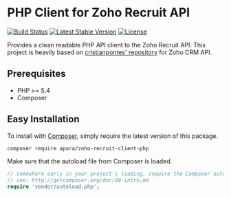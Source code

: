 # PHP Client for Zoho Recruit API
[![Build Status](https://api.travis-ci.org/josepaiva94/zoho-recruit-client-php.svg?branch=master)](https://travis-ci.org/josepaiva94/zoho-recruit-client-php)
[![Latest Stable Version](https://poser.pugx.org/apora/zoho-recruit-client-php/v/stable)](https://packagist.org/packages/apora/zoho-recruit-client-php)
[![License](https://poser.pugx.org/apora/zoho-recruit-client-php/license)](https://packagist.org/packages/apora/zoho-recruit-client-php)

Provides a clean readable PHP API client to the Zoho Recruit API. This project
is heavily based on
[cristianpontes' repository](https://github.com/cristianpontes/zoho-crm-client-php)
for Zoho CRM API.

## Prerequisites

- PHP >= 5.4
- Composer

## Easy Installation

To install with [Composer](https://getcomposer.org/), simply require the
latest version of this package.

```bash
composer require apora/zoho-recruit-client-php
```

Make sure that the autoload file from Composer is loaded.

```php
// somewhere early in your project's loading, require the Composer autoloader
// see: http://getcomposer.org/doc/00-intro.md
require 'vendor/autoload.php';
```


